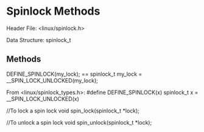 Spinlock Methods
=====================

Header File: <linux/spinlock.h>
	

Data Structure: spinlock_t


Methods
------------

DEFINE_SPINLOCK(my_lock);   == spinlock_t my_lock = __SPIN_LOCK_UNLOCKED(my_lock);

From <linux/spinlock_types.h>:
#define DEFINE_SPINLOCK(x)      spinlock_t x = __SPIN_LOCK_UNLOCKED(x)

//To lock a spin lock
void spin_lock(spinlock_t *lock);

//To unlock a spin lock
void spin_unlock(spinlock_t *lock);
